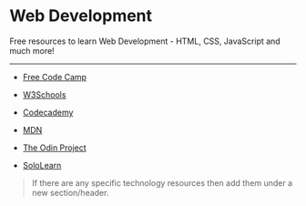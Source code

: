 # Web Development

Free resources to learn Web Development - HTML, CSS, JavaScript and much more!

---

- [Free Code Camp](https://learn.freecodecamp.org/)

- [W3Schools](https://www.w3schools.com/)

- [Codecademy](https://www.codecademy.com/)

- [MDN](https://developer.mozilla.org/en-US/)

- [The Odin Project](https://www.theodinproject.com/)

- [SoloLearn](https://www.sololearn.com/)


> If there are any specific technology resources then add them under a new section/header.
